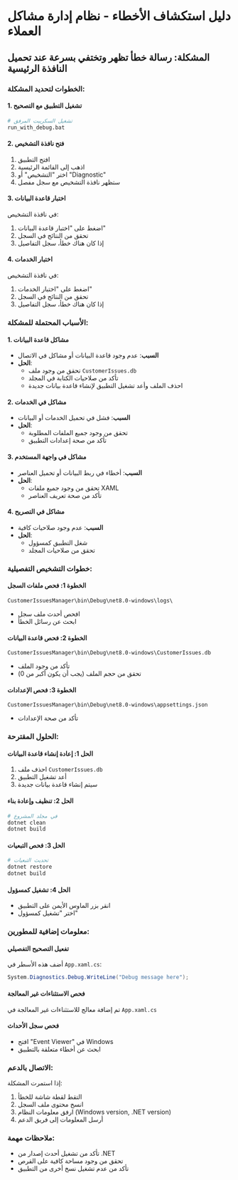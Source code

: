 # دليل استكشاف الأخطاء - نظام إدارة مشاكل العملاء

## المشكلة: رسالة خطأ تظهر وتختفي بسرعة عند تحميل النافذة الرئيسية

### الخطوات لتحديد المشكلة:

#### 1. تشغيل التطبيق مع التصحيح
```bash
# تشغيل السكريبت المرفق
run_with_debug.bat
```

#### 2. فتح نافذة التشخيص
1. افتح التطبيق
2. اذهب إلى القائمة الرئيسية
3. اختر "التشخيص" أو "Diagnostic"
4. ستظهر نافذة التشخيص مع سجل مفصل

#### 3. اختبار قاعدة البيانات
في نافذة التشخيص:
1. اضغط على "اختبار قاعدة البيانات"
2. تحقق من النتائج في السجل
3. إذا كان هناك خطأ، سجل التفاصيل

#### 4. اختبار الخدمات
في نافذة التشخيص:
1. اضغط على "اختبار الخدمات"
2. تحقق من النتائج في السجل
3. إذا كان هناك خطأ، سجل التفاصيل

### الأسباب المحتملة للمشكلة:

#### 1. مشاكل قاعدة البيانات
- **السبب**: عدم وجود قاعدة البيانات أو مشاكل في الاتصال
- **الحل**: 
  - تحقق من وجود ملف `CustomerIssues.db`
  - تأكد من صلاحيات الكتابة في المجلد
  - احذف الملف وأعد تشغيل التطبيق لإنشاء قاعدة بيانات جديدة

#### 2. مشاكل في الخدمات
- **السبب**: فشل في تحميل الخدمات أو البيانات
- **الحل**:
  - تحقق من وجود جميع الملفات المطلوبة
  - تأكد من صحة إعدادات التطبيق

#### 3. مشاكل في واجهة المستخدم
- **السبب**: أخطاء في ربط البيانات أو تحميل العناصر
- **الحل**:
  - تحقق من وجود جميع ملفات XAML
  - تأكد من صحة تعريف العناصر

#### 4. مشاكل في التصريح
- **السبب**: عدم وجود صلاحيات كافية
- **الحل**:
  - شغل التطبيق كمسؤول
  - تحقق من صلاحيات المجلد

### خطوات التشخيص التفصيلية:

#### الخطوة 1: فحص ملفات السجل
```
CustomerIssuesManager\bin\Debug\net8.0-windows\logs\
```
- افحص أحدث ملف سجل
- ابحث عن رسائل الخطأ

#### الخطوة 2: فحص قاعدة البيانات
```
CustomerIssuesManager\bin\Debug\net8.0-windows\CustomerIssues.db
```
- تأكد من وجود الملف
- تحقق من حجم الملف (يجب أن يكون أكبر من 0)

#### الخطوة 3: فحص الإعدادات
```
CustomerIssuesManager\bin\Debug\net8.0-windows\appsettings.json
```
- تأكد من صحة الإعدادات

### الحلول المقترحة:

#### الحل 1: إعادة إنشاء قاعدة البيانات
1. احذف ملف `CustomerIssues.db`
2. أعد تشغيل التطبيق
3. سيتم إنشاء قاعدة بيانات جديدة

#### الحل 2: تنظيف وإعادة بناء
```bash
# في مجلد المشروع
dotnet clean
dotnet build
```

#### الحل 3: فحص التبعيات
```bash
# تحديث التبعيات
dotnet restore
dotnet build
```

#### الحل 4: تشغيل كمسؤول
- انقر بزر الماوس الأيمن على التطبيق
- اختر "تشغيل كمسؤول"

### معلومات إضافية للمطورين:

#### تفعيل التصحيح التفصيلي
أضف هذه الأسطر في `App.xaml.cs`:
```csharp
System.Diagnostics.Debug.WriteLine("Debug message here");
```

#### فحص الاستثناءات غير المعالجة
تم إضافة معالج للاستثناءات غير المعالجة في `App.xaml.cs`

#### فحص سجل الأحداث
- افتح "Event Viewer" في Windows
- ابحث عن أخطاء متعلقة بالتطبيق

### الاتصال بالدعم:
إذا استمرت المشكلة:
1. التقط لقطة شاشة للخطأ
2. انسخ محتوى ملف السجل
3. ارفق معلومات النظام (Windows version, .NET version)
4. أرسل المعلومات إلى فريق الدعم

### ملاحظات مهمة:
- تأكد من تشغيل أحدث إصدار من .NET
- تحقق من وجود مساحة كافية على القرص
- تأكد من عدم تشغيل نسخ أخرى من التطبيق 